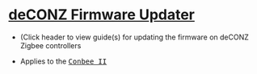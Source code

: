 
# [deCONZ Firmware Updater](https://github.com/dresden-elektronik/deconz-rest-plugin/wiki/Update-deCONZ-manually#update-in-windows)

- (Click header to view guide(s) for updating the firmware on deCONZ Zigbee controllers

- Applies to the <a href="https://phoscon.de/en/conbee2"><kbd>Conbee II</kbd></a>
